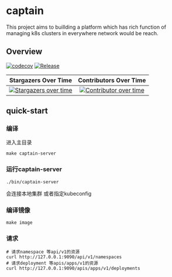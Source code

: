 # captain

This project aims to buillding a platform which has rich function of managing k8s clusters in everywhere network would be reach.
## Overview

[![codecov](https://codecov.io/gh/cuboss/captain/branch/main/graph/badge.svg)](https://codecov.io/gh/cuboss/captain)
[![Release](https://img.shields.io/github/v/release/cuboss/captain)](https://img.shields.io/github/v/release/cuboss/captain)

|                                             **Stargazers Over Time**                                              | **Contributors Over Time**                                                                                                                                                                                                                       |
|:-----------------------------------------------------------------------------------------------------------------:|:------------------------------------------------------------------------------------------------------------------------------------------------------------------------------------------------------------------------------------------------:|
|      [![Stargazers over time](https://starchart.cc/cuboss/captain.svg)](https://starchart.cc/cuboss/captain)      | [![Contributor over time](https://contributor-graph-api.apiseven.com/contributors-svg?chart=contributorOverTime&repo=cuboss/captain)](https://contributor-graph-api.apiseven.com/contributors-svg?chart=contributorOverTime&repo=cuboss/captain) |

## quick-start

### 编译

进入主目录

```shell
make captain-server
```

### 运行captain-server

```
./bin/captain-server
```

会连接本地集群 或者指定kubeconfig

### 编译镜像

```shell
make image
```

### 请求

```shell
# 请求namespace 等api/v1的资源
curl http://127.0.0.1:9090/api/v1/namespaces 
# 请求deployment 等apis/apps/v1的资源
curl http://127.0.0.1:9090/apis/apps/v1/deployments
```
